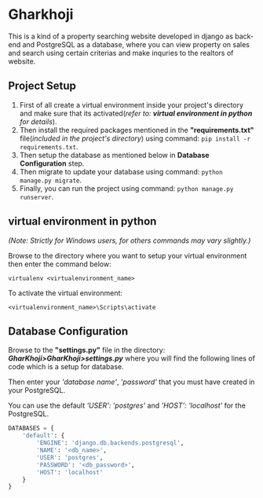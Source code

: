 # Gharkhoji
This is a kind of a property searching website developed in django as back-end and PostgreSQL as a database, where you can view property on sales and search using certain criterias and make inquries to the realtors of website.

## Project Setup

1. First of all create a virtual environment inside your project's directory and make sure that its activated(*refer to: **virtual environment in python** for details*).
2. Then install the required packages mentioned in the **"requirements.txt"** file(*included in the project's directory*) using command: `pip install -r requirements.txt`.
3. Then setup the database as mentioned below in **Database Configuration** step.
4. Then migrate to update your database using command: `python manage.py migrate`.
5. Finally, you can run the project using command: `python manage.py runserver`.



## virtual environment in python
*(Note: Strictly for Windows users, for others commands may vary slightly.)*

Browse to the directory where you want to setup your virtual environment then enter the command below:

`virtualenv <virtualenvironment_name>`

To activate the virtual environment:

`<virtualenvironment_name>\Scripts\activate`



## Database Configuration

Browse to the **"settings.py"** file in the directory: **_GharKhoji>GharKhoji>settings.py_** where you will find the following lines of code which is a setup for database.

Then enter your *'database name'*, *'password'* that you must have created in your PostgreSQL.

You can use the default *'USER': 'postgres'* and *'HOST': 'localhost'* for the PostgreSQL.

```python
DATABASES = {
    'default': {
        'ENGINE': 'django.db.backends.postgresql',
        'NAME': '<db_name>',
        'USER': 'postgres',
        'PASSWORD': '<db_password>',
        'HOST': 'localhost'
    }
}
```

